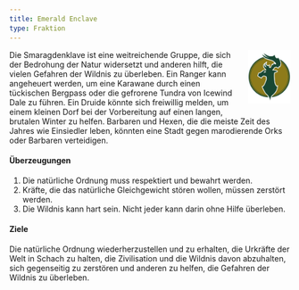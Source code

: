 ```yaml
---
title: Emerald Enclave
type: Fraktion
---
```


<img
  src='/images/factions/enclave.png'
  style='width:15%;
         float:right;
         margin-left: 1rem;
         margin-bottom: 1rem;'/>

Die Smaragdenklave ist eine weitreichende Gruppe, die sich der Bedrohung der Natur widersetzt und anderen hilft, die vielen Gefahren der Wildnis zu überleben.
Ein Ranger kann angeheuert werden, um eine Karawane durch einen tückischen Bergpass oder die gefrorene Tundra von Icewind Dale zu führen.
Ein Druide könnte sich freiwillig melden, um einem kleinen Dorf bei der Vorbereitung auf einen langen, brutalen Winter zu helfen.
Barbaren und Hexen, die die meiste Zeit des Jahres wie Einsiedler leben, könnten eine Stadt gegen marodierende Orks oder Barbaren verteidigen.

#### Überzeugungen

1. Die natürliche Ordnung muss respektiert und bewahrt werden.
2. Kräfte, die das natürliche Gleichgewicht stören wollen, müssen zerstört werden.
3. Die Wildnis kann hart sein. Nicht jeder kann darin ohne Hilfe überleben.

#### Ziele

Die natürliche Ordnung wiederherzustellen und zu erhalten, die Urkräfte der Welt in Schach zu halten, die Zivilisation und die Wildnis davon abzuhalten, sich gegenseitig zu zerstören und anderen zu helfen, die Gefahren der Wildnis zu überleben.
